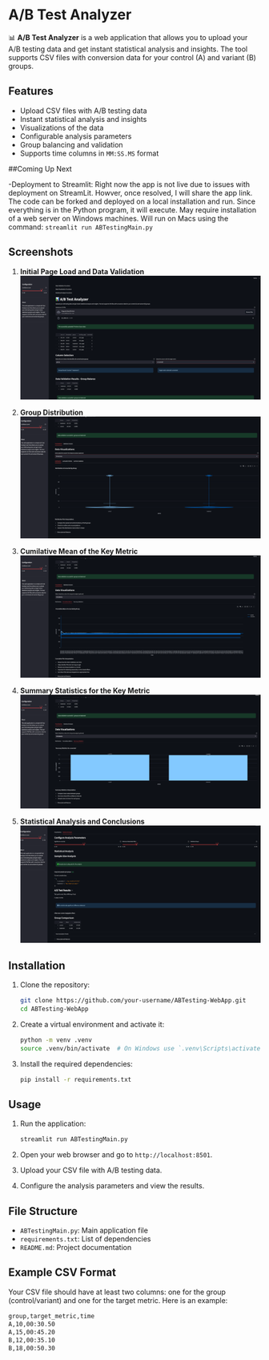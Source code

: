 # A/B Test Analyzer

📊 **A/B Test Analyzer** is a web application that allows you to upload your A/B testing data and get instant statistical analysis and insights. The tool supports CSV files with conversion data for your control (A) and variant (B) groups.

## Features

- Upload CSV files with A/B testing data
- Instant statistical analysis and insights
- Visualizations of the data
- Configurable analysis parameters
- Group balancing and validation
- Supports time columns in `MM:SS.MS` format

##Coming Up Next

-Deployment to Streamlit: Right now the app is not live due to issues with deployment on StreamLit. Howver, once resolved, I will share the app link.
The code can be forked and deployed on a local installation and run. Since everything is in the Python program, it will execute. 
May require installation of a web server on Windows machines. Will run on Macs using the command: `streamlit run ABTestingMain.py`

## Screenshots

1. **Initial Page Load and Data Validation**
![Initial Page Load and Data Validation](ss_InitialLoadScreen.png)

2. **Group Distribution**
![Group Distribution](ss_DataVisualizationGroup_Distribution.png)

3. **Cumilative Mean of the Key Metric**
![Cumilative Mean of the Metric](ss_Data_Viz-CumilativeMeanofMetric_by_Group.png)

4. **Summary Statistics for the Key Metric**
![Summary statistics for the Key Metric](ss_Data_viz-SummaryStats_forMetric.png)

5. **Statistical Analysis and Conclusions**
![Statistical Analysis and Conclusion](ss_DataViz_statAnalysis.png)

## Installation

1. Clone the repository:
    ```sh
    git clone https://github.com/your-username/ABTesting-WebApp.git
    cd ABTesting-WebApp
    ```

2. Create a virtual environment and activate it:
    ```sh
    python -m venv .venv
    source .venv/bin/activate  # On Windows use `.venv\Scripts\activate`
    ```

3. Install the required dependencies:
    ```sh
    pip install -r requirements.txt
    ```

## Usage

1. Run the application:
    ```sh
    streamlit run ABTestingMain.py
    ```

2. Open your web browser and go to `http://localhost:8501`.

3. Upload your CSV file with A/B testing data.

4. Configure the analysis parameters and view the results.

## File Structure

- `ABTestingMain.py`: Main application file
- `requirements.txt`: List of dependencies
- `README.md`: Project documentation

## Example CSV Format

Your CSV file should have at least two columns: one for the group (control/variant) and one for the target metric. Here is an example:

```csv
group,target_metric,time
A,10,00:30.50
A,15,00:45.20
B,12,00:35.10
B,18,00:50.30
